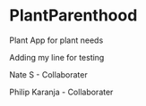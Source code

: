 # PlantParenthood
Plant App for plant needs


Adding my line for testing


Nate S - Collaborater 


Philip Karanja - Collaborater 

